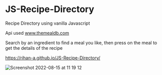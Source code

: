 # JS-Recipe-Directory

Recipe Directory using vanilla Javascript 

Api used www.themealdb.com

Search by an ingredient to find a meal you like, then press on the meal to get the details of the recipe

https://rihan-a.github.io/JS-Recipe-Directory/

![Screenshot 2022-08-15 at 11 19 12](https://user-images.githubusercontent.com/90706137/184610598-aa36ac27-7b37-42d5-b9f2-15c5c0e4e30c.jpg)
